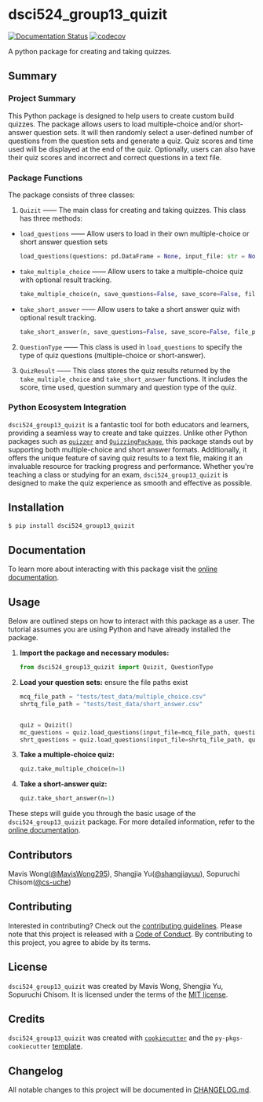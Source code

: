 # dsci524_group13_quizit
[![Documentation Status](https://readthedocs.org/projects/dsci524-group13-quizit/badge/?version=latest)](https://dsci524-group13-quizit.readthedocs.io/en/latest/?badge=latest)
[![codecov](https://codecov.io/gh/UBC-MDS/dsci524_group13_quizit/graph/badge.svg?token=788HY26XUG)](https://codecov.io/gh/UBC-MDS/dsci524_group13_quizit)

A python package for creating and taking quizzes.

## Summary
### Project Summary
This Python package is designed to help users to create custom build quizzes.
The package allows users to load multiple-choice and/or short-answer question sets.
It will then randomly select a user-defined number of questions from the question sets and generate a quiz.
Quiz scores and time used will be displayed at the end of the quiz.
Optionally, users can also have their quiz scores and incorrect and correct questions in a text file. 

### Package Functions

The package consists of three classes: 
1. `Quizit` —— The main class for creating and taking quizzes. This class has three methods:

- `load_questions` —— Allow users to load in their own multiple-choice or short answer question sets 

    ```python
    load_questions(questions: pd.DataFrame = None, input_file: str = None, question_type: QuestionType = None, has_header: bool = True, delimiter: str = None)
    ```

- `take_multiple_choice` —— Allow users to take a multiple-choice quiz with optional result tracking.

    ```python
    take_multiple_choice(n, save_questions=False, save_score=False, file_path=False)
    ```

- `take_short_answer` —— Allow users to take a short answer quiz with optional result tracking.

    ```python
    take_short_answer(n, save_questions=False, save_score=False, file_path=False)
    ```
2. `QuestionType` —— This class is used in `load_questions` to specify the type of quiz questions (multiple-choice or short-answer). 

3. `QuizResult` —— This class stores the quiz results returned by the `take_multiple_choice` and `take_short_answer` functions. It includes the score, time used, question summary and question type of the quiz.

 

### Python Ecosystem Integration

`dsci524_group13_quizit` is a fantastic tool for both educators and learners, providing a seamless way to create and take quizzes. Unlike other Python packages such as [`quizzer`](https://pypi.org/project/quizzer/) and [`QuizzingPackage`](https://pypi.org/project/QuizzingPackage/), this package stands out by supporting both multiple-choice and short answer formats. Additionally, it offers the unique feature of saving quiz results to a text file, making it an invaluable resource for tracking progress and performance. 
Whether you're teaching a class or studying for an exam, `dsci524_group13_quizit` is designed to make the quiz experience as smooth and effective as possible.


## Installation

```bash
$ pip install dsci524_group13_quizit
```

## Documentation
To learn more about interacting with this package visit the [online documentation](https://dsci524-group13-quizit.readthedocs.io/en/latest/).

## Usage
Below are outlined steps on how to interact with this package as a user. The tutorial assumes you are using Python and have already installed the package.
1. **Import the package and necessary modules:**
    ```python
    from dsci524_group13_quizit import Quizit, QuestionType
    ```

2. **Load your question sets:** ensure the file paths exist
    ```python
    mcq_file_path = "tests/test_data/multiple_choice.csv"
    shrtq_file_path = "tests/test_data/short_answer.csv"
    

    quiz = Quizit()
    mc_questions = quiz.load_questions(input_file=mcq_file_path, question_type=QuestionType.MULTIPLE_CHOICE, delimiter=";")
    shrt_questions = quiz.load_questions(input_file=shrtq_file_path, question_type=QuestionType.SHORT_ANSWER, delimiter=";")
    ```

3. **Take a multiple-choice quiz:**
    ```python
    quiz.take_multiple_choice(n=1)
    ```

4. **Take a short-answer quiz:**
    ```python
    quiz.take_short_answer(n=1)
    ```

These steps will guide you through the basic usage of the `dsci524_group13_quizit` package. For more detailed information, refer to the [online documentation](https://dsci524-group13-quizit.readthedocs.io/en/latest/).


## Contributors

Mavis Wong([@MavisWong295](https://github.com/MavisWong295)), Shangjia Yu([@shangjiayuu](https://github.com/shengjiayuu)), Sopuruchi Chisom([@cs-uche](https://github.com/cs-uche))

## Contributing

Interested in contributing? Check out the [contributing guidelines](./CONTRIBUTING.md). Please note that this project is released with a [Code of Conduct](./CONDUCT.md). By contributing to this project, you agree to abide by its terms.

## License

`dsci524_group13_quizit` was created by Mavis Wong, Shengjia Yu, Sopuruchi Chisom. It is licensed under the terms of the [MIT license](./LICENSE).

## Credits

`dsci524_group13_quizit` was created with [`cookiecutter`](https://cookiecutter.readthedocs.io/en/latest/) and the `py-pkgs-cookiecutter` [template](https://github.com/py-pkgs/py-pkgs-cookiecutter).

## Changelog

All notable changes to this project will be documented in [CHANGELOG.md](./CHANGELOG.md).
